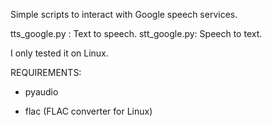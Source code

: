 Simple scripts to interact with Google speech services.

tts_google.py : Text to speech.
stt_google.py: Speech to text.

I only tested it on Linux.

REQUIREMENTS:

- pyaudio

- flac (FLAC converter for Linux)
